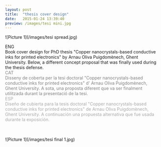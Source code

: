 ```yaml
---
layout: post
title:  "thesis cover design"
date:   2015-01-24 13:39:40
preview: /images/tesi mini.jpg
---
```


![Picture 1](/images/tesi spread.jpg)

<div class="row">

  <div class="column">
  ENG<br>
  Book cover design for PhD thesis "Copper nanocrystals-based conductive inks for printed electronics" by Arnau Oliva Puigdomènech, Ghent University.
  Below, a different concept proposal that was finally used during the thesis defense.
  </div>

  <div class="column">
  <font color="#808080">CAT<br>
  Disseny de coberta per la tesi doctoral "Copper nanocrystals-based conductive inks for printed electronics" d' Arnau Oliva Puigdomènech, Ghent University.
  A sota, una proposta diferent que va ser finalment utilitzada durant la presentació de la tesi.</font>
</div>

  <div class="column">
  <font color="#A9A9A9">ESP<br>
  Diseño de cubierta  para la tesis doctoral "Copper nanocrystals-based conductive inks for printed electronics" de Arnau Oliva Puigdomènech, Ghent University.
  A continuación una propuesta alternativa que fue usada durante la exposición.
  </font>
  </div>

 </div><br><br>

 ![Picture 1](/images/tesi final 1.jpg)
